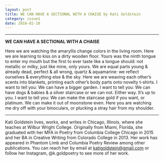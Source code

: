 ```yaml
---
layout: post
title: WE CAN HAVE A SECTIONAL WITH A CHAISE by Kati Goldstein
category: issue1
date: 2016-02-10
---
```


___

<style>
p {
	max-width: 500px;
    text-align: ;
}
</style>

**WE CAN HAVE A SECTIONAL WITH A CHAISE**


Here we are watching the amaryllis change colors in the living room. Here 
we are learning to kiss on a dirty wooden floor. Yours was the ninth 
tongue to enter my mouth but the first to ever taste like a tongue should: 
not metallic or milky, just like mine, only yours. We are equal parts 
young & already dead, perfect & all wrong, quartz & aquamarine: 
we reflect ourselves & everything else & the sky. Here we are weaving 
each other’s scents into blankets, printing each other’s body parts onto 
novelty t-shirts. I want to tell you: We can have a bigger garden. I want
to tell you: We can have dogs & babies & a silver staircase or we can not. 
Either way. It’s up to you. I want to tell you: We can make the staircase 
gold if you want, or platinum. We can make it out of moonstone 
even. Here you are watching me dry off with your binoculars, or plucking 
a stray hair from my shoulder.

___

Kati Goldstein lives, works, and writes in Chicago, Illinois, where she teaches at Wilbur Wright College. Originally from Miami, Florida, she graduated with her MFA in Poetry from Columbia College Chicago in 2015 and her BA in Creative Writing from Colorado College in 2013. Her work has appeared in Phantom Limb and Columbia Poetry Review among other publications. You can reach her by email at katigoldstein@gmail.com or follow her Instagram, @k.goldpoetry to see more of her work.
